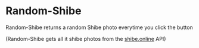 # Random-Shibe
Random-Shibe returns a random Shibe photo everytime you click the button

(Random-Shibe gets all it shibe photos from the [shibe.online](http://http://shibe.online/) API)